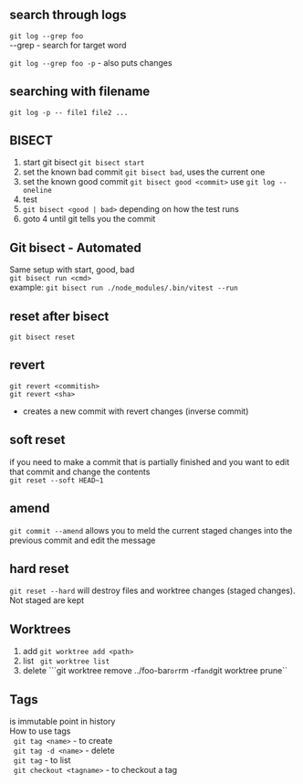 ## search through logs
```git log --grep foo```  
--grep - search for target word

```git log --grep foo -p```  - also puts changes

## searching with filename
```git log -p -- file1 file2 ...```   

## BISECT
1. start git bisect ``git bisect start``
2. set the known bad commit ```git bisect bad```, uses the current one
3. set the known good commit ```git bisect good <commit>```  use ```git log --oneline```
4. test
5. ```git bisect <good | bad>``` depending on how the test runs
6. goto 4 until git tells you the commit

## Git bisect - Automated
Same setup with start, good, bad    
```git bisect run <cmd>```   
example: 
```git bisect run ./node_modules/.bin/vitest --run```

## reset after bisect
```git bisect reset```

## revert
```git revert <commitish>```   
```git revert <sha>```
- creates a new commit with revert changes (inverse commit)

## soft reset
if you need to make a commit that is partially finished and you want to edit that commit and change the contents   
```git reset --soft HEAD~1```

## amend
```git commit --amend``` allows you to meld the current staged changes into the previous commit and edit the message

## hard reset
```git reset --hard``` will destroy files and worktree changes (staged changes). Not staged are kept

## Worktrees
1. add ```git worktree add <path>```
2. list ``` git worktree list```
3. delete ```git worktree remove ../foo-bar`` or ``rm -rf`` and ``git worktree prune``
 
## Tags
is immutable point in history   
How to use tags   
``` git tag <name>``` - to create   
``` git tag -d <name>``` - delete   
``` git tag``` - to list   
``` git checkout <tagname>``` - to checkout a tag   

